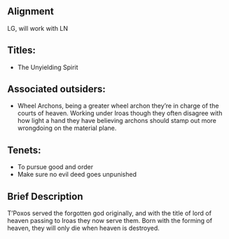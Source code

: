 ## Alignment
LG, will work with LN
## Titles: 
  - The Unyielding Spirit
## Associated outsiders:
  - Wheel Archons, being a greater wheel archon they’re in charge of the courts of heaven. Working under Iroas though they often disagree with how light a hand they have believing archons should stamp out more wrongdoing on the material plane.
## Tenets:
  - To pursue good and order
  - Make sure no evil deed goes unpunished 

## Brief Description
T’Poxos served the forgotten god originally, and with the title of lord of heaven passing to Iroas they now serve them.
Born with the forming of heaven, they will only die when heaven is destroyed.
